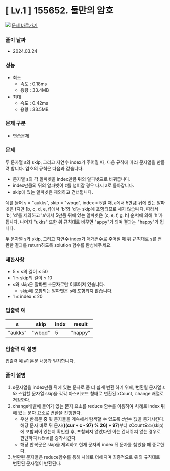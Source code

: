 # [ Lv.1 ] 155652. 둘만의 암호

<img src="https://img.shields.io/badge/JavaScript-orange?style=flat&logo=javascript&logoColor=auto"/> [문제 바로가기](https://school.programmers.co.kr/learn/courses/30/lessons/155652)

### 풀이 날짜

- 2024.03.24

### 성능

- 최소
  - 속도 : 0.18ms
  - 용량 : 33.4MB
- 최대
  - 속도 : 0.42ms
  - 용량 : 33.5MB

### 문제 구분

- 연습문제

### 문제

두 문자열 s와 skip, 그리고 자연수 index가 주어질 때, 다음 규칙에 따라 문자열을 만들려 합니다. 암호의 규칙은 다음과 같습니다.

- 문자열 s의 각 알파벳을 index만큼 뒤의 알파벳으로 바꿔줍니다.
- index만큼의 뒤의 알파벳이 z를 넘어갈 경우 다시 a로 돌아갑니다.
- skip에 있는 알파벳은 제외하고 건너뜁니다.

예를 들어 s = "aukks", skip = "wbqd", index = 5일 때, a에서 5만큼 뒤에 있는 알파벳은 f지만 [b, c, d, e, f]에서 'b'와 'd'는 skip에 포함되므로 세지 않습니다. 따라서 'b', 'd'를 제외하고 'a'에서 5만큼 뒤에 있는 알파벳은 [c, e, f, g, h] 순서에 의해 'h'가 됩니다. 나머지 "ukks" 또한 위 규칙대로 바꾸면 "appy"가 되며 결과는 "happy"가 됩니다.

두 문자열 s와 skip, 그리고 자연수 index가 매개변수로 주어질 때 위 규칙대로 s를 변환한 결과를 return하도록 solution 함수를 완성해주세요.

### 제한사항

- 5 ≤ s의 길이 ≤ 50
- 1 ≤ skip의 길이 ≤ 10
- s와 skip은 알파벳 소문자로만 이루어져 있습니다.
  - skip에 포함되는 알파벳은 s에 포함되지 않습니다.
- 1 ≤ index ≤ 20

### 입출력 예

| s       | skip   | indx | result  |
| ------- | ------ | ---- | ------- |
| "aukks" | "wbqd" | 5    | "happy" |

### 입출력 예 설명

입출력 예 #1
본문 내용과 일치합니다.

### 풀이 설명

1. s문자열을 index만큼 뒤에 있는 문자로 좀 더 쉽게 변환 하기 위해, 변환될 문자열 s와 스킵할 문자열 skip을 각각 아스키코드 형태로 변환된 xCount, change 배열로 저장한다.
2. change배열에 들어가 있는 문자 요소를 reduce 함수를 이용하여 차례로 index 뒤에 있는 문자 요소로 변환을 진행한다.
   - 우선 반복문 중 뒷 문자들을 계속해서 탐색할 수 있도록 c변수 값을 증가시킨다. 해당 문자 바로 뒤 문자(**((cur + c - 97) % 26) + 97**)부터 xCount요소(skip)에 포함되어 있는지 확인한 후, 포함되지 않았다면 이는 건너뛰지 않는 경우로 판단하여 isEnd를 증가시킨다.
   - 해당 반복문은 skip을 제외하고 현재 문자의 index 뒤 문자를 찾았을 때 종료한다.
3. 변환된 문자들은 reduce함수를 통해 차례로 더해지며 최종적으로 위의 규칙대로 변환된 문자열이 반환된다.
